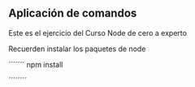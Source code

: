 ## Aplicación de comandos

Este es el ejercicio del Curso Node de cero a experto

Recuerden instalar los paquetes de node 

´´´´´´´
npm install

´´´´´´´´